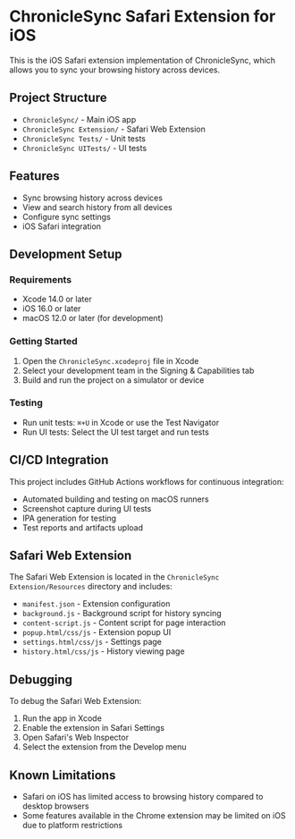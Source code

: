 # ChronicleSync Safari Extension for iOS

This is the iOS Safari extension implementation of ChronicleSync, which allows you to sync your browsing history across devices.

## Project Structure

- `ChronicleSync/` - Main iOS app
- `ChronicleSync Extension/` - Safari Web Extension
- `ChronicleSync Tests/` - Unit tests
- `ChronicleSync UITests/` - UI tests

## Features

- Sync browsing history across devices
- View and search history from all devices
- Configure sync settings
- iOS Safari integration

## Development Setup

### Requirements

- Xcode 14.0 or later
- iOS 16.0 or later
- macOS 12.0 or later (for development)

### Getting Started

1. Open the `ChronicleSync.xcodeproj` file in Xcode
2. Select your development team in the Signing & Capabilities tab
3. Build and run the project on a simulator or device

### Testing

- Run unit tests: `⌘+U` in Xcode or use the Test Navigator
- Run UI tests: Select the UI test target and run tests

## CI/CD Integration

This project includes GitHub Actions workflows for continuous integration:

- Automated building and testing on macOS runners
- Screenshot capture during UI tests
- IPA generation for testing
- Test reports and artifacts upload

## Safari Web Extension

The Safari Web Extension is located in the `ChronicleSync Extension/Resources` directory and includes:

- `manifest.json` - Extension configuration
- `background.js` - Background script for history syncing
- `content-script.js` - Content script for page interaction
- `popup.html/css/js` - Extension popup UI
- `settings.html/css/js` - Settings page
- `history.html/css/js` - History viewing page

## Debugging

To debug the Safari Web Extension:

1. Run the app in Xcode
2. Enable the extension in Safari Settings
3. Open Safari's Web Inspector
4. Select the extension from the Develop menu

## Known Limitations

- Safari on iOS has limited access to browsing history compared to desktop browsers
- Some features available in the Chrome extension may be limited on iOS due to platform restrictions
